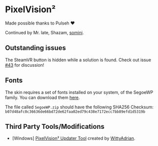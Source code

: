 PixelVision²
============

Made possible thanks to Pulseh ♥

Continued by Mr. late, Shazam, [somini](https://github.com/somini).

Outstanding issues
-----
The SteamVR button is hidden while a solution is found. Check out issue [#43](https://github.com/somini/Pixelvision2/issues/43) for discussion!

Fonts
-----
The skin requires a set of fonts installed on your system, of the SegoeWP family.
You can download them [here][fonts].

The file called `SegoeWP.zip` should have the following SHA256 Checksum:
`b07d48afc0c36636de66bd72de62faa02ed79c438e7172ecc7bb89efd1d5319b`

[fonts]: http://a.pomf.se/wicybh.zip

Third Party Tools/Modifications
-----

- [Windows] [PixelVision² Updater Tool](https://github.com/Bluscream/PixelVision2-Updater) created by [WittyAdrian](http://steamcommunity.com/id/WittyAdrian/).
